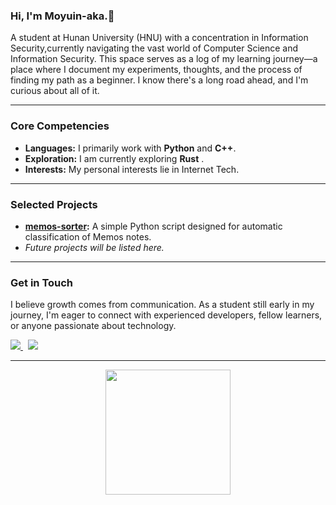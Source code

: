 ### Hi, I'm Moyuin-aka.👋

A student at Hunan University (HNU) with a concentration in Information Security,currently navigating the vast world of Computer Science and Information Security.
This space serves as a log of my learning journey—a place where I document my experiments, thoughts, and the process of finding my path as a beginner. I know there's a long road ahead, and I'm curious about all of it.

---

### Core Competencies

* **Languages:** I primarily work with **Python** and **C++**.
* **Exploration:** I am currently exploring **Rust** .
* **Interests:** My personal interests lie in Internet Tech.

---

### Selected Projects

* **[memos-sorter](https://github.com/Moyuin-aka/memos-sorter):** A simple Python script designed for automatic classification of Memos notes.
* *Future projects will be listed here.*

---

### Get in Touch

I believe growth comes from communication. As a student still early in my journey, I'm eager to connect with experienced developers, fellow learners, or anyone passionate about technology.

<p align="left">
  <a href="https://moyuin.top">
    <img src="https://img.shields.io/badge/Website-4A4A4A?style=for-the-badge" />
  </a>
  &nbsp;
  <a href="mailto:me@moyuin.top">
    <img src="https://img.shields.io/badge/Email-D14836?style=for-the-badge&logo=gmail&logoColor=white" />
  </a>
</p>

---

<p align="center">
  <img src="https://media.giphy.com/media/v1.Y2lkPTc5MGI3NjExM2FucjJid2ZlYjZ1Z2F0dDRlZGNremE4dGl1MHBxN21qZ3J1YjN1cSZlcD12MV9pbnRlcm5hbF9naWZfYnlfaWQmY3Q9Zw/3oKIPnAiaMCws8nOsE/giphy.gif" width="200" />
</p>
